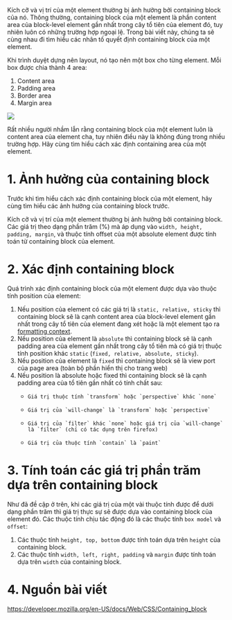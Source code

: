 Kích cỡ và vị trí của một element thường bị ảnh hưởng bởi containing block của nó. Thông thường, containing block của một element là phần content area của block-level element gần nhất trong cây tổ tiên của element đó, tuy nhiên luôn có những trường hợp ngoại lệ. Trong bài viết này, chúng ta sẽ cùng nhau đi tìm hiểu các nhân tố quyết định containing block của một element.

Khi trình duyệt dựng nên layout, nó tạo nên một box cho từng element. Mỗi box được chia thành 4 area:
1. Content area
2. Padding area
3. Border area
4. Margin area

![](https://images.viblo.asia/ac6edd82-d9f4-4b8e-897b-e4d7dc0a0dc2.png)

Rất nhiều người nhầm lẫn rằng containing block của một element luôn là content area của element cha, tuy nhiên điều này là không đúng trong nhiều trường hợp. Hãy cùng tìm hiểu cách xác định containing area của một element.

# 1. Ảnh hưởng của containing block

Trước khi tìm hiểu cách xác định containing block của một element, hãy cùng tìm hiểu các ảnh hưởng của containing block trước.

Kích cỡ và vị trí của một element thường bị ảnh hưởng bởi containing block. Các giá trị theo dạng phần trăm (%) mà áp dụng vào `width, height, padding, margin`, và thuộc tính offset của một absolute element được tính toán từ containing block của element.

# 2. Xác định containing block

Quá trình xác định containing block của một element được dựa vào thuộc tính position của element:

1. Nếu position của element có các giá trị là `static, relative, sticky` thì containing block sẽ là cạnh content area của block-level element gần nhất trong cây tổ tiên của element đang xét hoặc là một element tạo ra [formatting context](https://developer.mozilla.org/en-US/docs/Web/Guide/CSS/Block_formatting_context). 
2. Nếu position của element là `absolute` thì containing block sẽ là cạnh padding area của element gần nhất trong cây tổ tiên mà có giá trị thuộc tính position khác `static` (`fixed, relative, absolute, sticky`).
3. Nếu position của element là `fixed` thì containing block sẽ là view port của page area (toàn bộ phần hiển thị cho trang web)
4. Nếu position là absolute hoặc fixed thì containing block sẽ là cạnh padding area của tổ tiên gần nhất có tính chất sau:
    *     Giá trị thuộc tính `transform` hoặc `perspective` khác `none`
    *     Giá trị của `will-change` là `transform` hoặc `perspective`
    *     Giá trị của `filter` khác `none` hoặc giá trị của `will-change` là `filter` (chỉ có tác dụng trên firefox)
    *     Giá trị của thuộc tính `contain` là `paint`

# 3. Tính toán các giá trị phần trăm dựa trên containing block

Như đã đề cập ở trên, khi các giá trị của một vài thuộc tính được để dưới dạng phần trăm thì giá trị thực sự sẽ được dựa vào containing block của element đó. Các thuộc tính chịu tác động đó là các thuộc tính `box model` và `offset`:

1. Các thuộc tính `height, top, bottom` được tính toán dựa trên `height` của containing block.
2. Các thuộc tính `width, left, right, padding` và `margin` được tính toán dựa trên `width` của containing block.

# 4. Nguồn bài viết

https://developer.mozilla.org/en-US/docs/Web/CSS/Containing_block